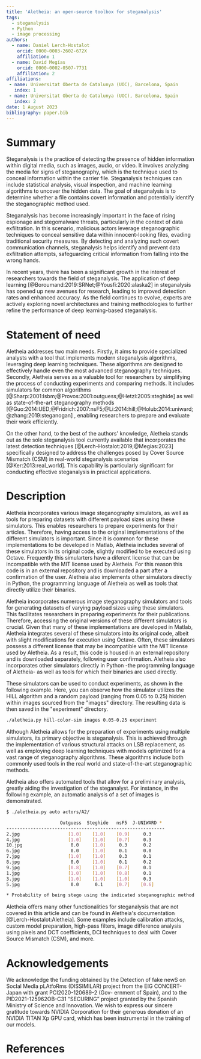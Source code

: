 ```yaml
---
title: 'Aletheia: an open-source toolbox for steganalysis'
tags:
  - steganalysis
  - Python
  - image processing
authors:
  - name: Daniel Lerch-Hostalot
    orcid: 0000-0003-2602-672X
    affiliation: 1
  - name: David Megías
    orcid: 0000-0002-0507-7731
    affiliation: 2
affiliations:
 - name: Universitat Oberta de Catalunya (UOC), Barcelona, Spain
   index: 1
 - name: Universitat Oberta de Catalunya (UOC), Barcelona, Spain
   index: 2
date: 1 August 2023
bibliography: paper.bib
---
```


# Summary

Steganalysis is the practice of detecting the presence of hidden information
within digital media, such as images, audio, or video. It involves analyzing
the media for signs of steganography, which is the technique used to conceal
information within the carrier file. Steganalysis techniques can include
statistical analysis, visual inspection, and machine learning algorithms to
uncover the hidden data. The goal of steganalysis is to determine whether a
file contains covert information and potentially identify the steganographic
method used.

Steganalysis has become increasingly important in the face of rising espionage
and stegomalware threats, particularly in the context of data exfiltration.
In this scenario, malicious actors leverage steganographic techniques to
conceal sensitive data within innocent-looking files, evading traditional
security measures. By detecting and analyzing such covert communication
channels, steganalysis helps identify and prevent data exfiltration attempts,
safeguarding critical information from falling into the wrong hands.

In recent years, there has been a significant growth in the interest of
researchers towards the field of steganalysis. The application of deep learning
[@Boroumand:2019:SRNet;@Yousfi:2020:alaska2]
in steganalysis has opened up new avenues for research,
leading to improved detection rates and enhanced accuracy. As the field
continues to evolve, experts are actively exploring novel architectures and
training methodologies to further refine the performance of deep learning-based
steganalysis.


# Statement of need

Aletheia addresses two main needs. Firstly, it aims to provide
specialized analysts with a tool that implements modern steganalysis algorithms,
leveraging deep learning techniques. These algorithms are designed to
effectively handle even the most advanced steganography techniques. Secondly,
Aletheia serves as a valuable tool for researchers by simplifying the process
of conducting experiments and comparing methods. It includes simulators for
common algorithms
[@Sharp:2001:lsbm;@Provos:2001:outguess;@Hetzl:2005:steghide]
as well as state-of-the-art steganography methods
[@Guo:2014:UED;@Fridrich:2007:nsF5;@Li:2014:hill;@Holub:2014:uniward;@zhang:2019:steganogan]
, enabling researchers to prepare and evaluate their work efficiently.


On the other hand, to the best of the authors' knowledge, Aletheia stands out
as the sole steganalysis tool currently available that incorporates the
latest detection techniques [@Lerch-Hostalot:2019;@Megias:2023]
specifically designed to address the challenges posed by Cover Source Mismatch
(CSM) in real-world steganalysis scenarios
[@Ker:2013:real_world]. This capability is particularly significant for
conducting effective steganalysis in practical applications.


# Description

Aletheia incorporates various image steganography simulators, as well as tools
for preparing datasets with different payload sizes using these simulators.
This enables researchers to prepare experiments for their articles. Therefore,
having access to the original implementations of the different simulators is
important. Since it is common for these implementations to be developed in
Matlab, Aletheia includes several of these simulators in its original code,
slightly modified to be executed using Octave. Frequently this simularters have
a diferent license that can be incompatible with the MIT license used by 
Aletheia. For this reason this code is in an external repository and is downloaded
a part after a confirmation of the user.
Aletheia also implements other simulators directly in Python, the programming
language of Aletheia as well as tools that directly utilize their binaries.



Aletheia incorporates numerous image steganography simulators and tools for 
generating datasets of varying payload sizes using these simulators. 
This facilitates researchers in preparing experiments for their publications. 
Therefore, accessing the original versions of these different simulators is 
crucial. Given that many of these implementations are developed in Matlab, 
Aletheia integrates several of these simulators into its original code, albeit 
with slight modifications for execution using Octave. Often, these simulators 
possess a different license that may be incompatible with the MIT license used 
by Aletheia. As a result, this code is housed in an external repository and 
is downloaded separately, following user confirmation. 
Aletheia also incorporates other simulators directly in Python 
-the programming language of Aletheia- as well as tools for which their 
binaries are used directly.


These simulators can be used to conduct experiments, as shown in the following
example. Here, you can observe how the simulator utilizes the HILL algorithm
and a random payload (ranging from 0.05 to 0.25) hidden within images sourced
from the "images" directory. The resulting data is then saved in the "experiment"
directory.

```bash
./aletheia.py hill-color-sim images 0.05-0.25 experiment
```

Although Aletheia allows for the preparation of experiments using multiple
simulators, its primary objective is steganalysis. This is achieved through
the implementation of various structural attacks on LSB replacement, as well as
employing deep learning techniques with models optimized for a vast range of
steganography algorithms. These algorithms include both commonly used tools in
the real world and state-of-the-art steganographic methods.

Aletheia also offers automated tools that allow for a preliminary analysis,
greatly aiding the investigation of the steganalyst. For instance, in the
following example, an automatic analysis of a set of images is demonstrated.

```bash
$ ./aletheia.py auto actors/A2/

                    Outguess  Steghide   nsF5  J-UNIWARD *
-----------------------------------------------------------
2.jpg                  [1.0]    [1.0]    [0.9]     0.3
4.jpg                  [1.0]    [1.0]    [0.7]     0.3
10.jpg                  0.0     [1.0]     0.3      0.2
6.jpg                   0.0     [1.0]     0.1      0.0
7.jpg                  [1.0]    [1.0]     0.3      0.1
8.jpg                   0.0     [1.0]     0.1      0.2
9.jpg                  [0.8]    [1.0]    [0.7]     0.1
1.jpg                  [1.0]    [1.0]    [0.8]     0.1
3.jpg                  [1.0]    [1.0]    [1.0]     0.3
5.jpg                   0.0      0.1     [0.7]    [0.6]

* Probability of being stego using the indicated steganographic method.
```

Aletheia offers many other functionalities for steganalysis that are not covered
in this article and can be found in Aletheia's documentation [@Lerch-Hostalot:Aletheia].
Some examples include calibration attacks, custom model preparation, high-pass
filters, image difference analysis using pixels and DCT coefficients, DCI 
techniques to deal with Cover Source Mismatch (CSM), and more.


# Acknowledgements

We acknowledge the funding obtained by the Detection
of fake newS on SocIal MedIa pLAtfoRms (DISSIMILAR) project
from the EIG CONCERT-Japan with grant PCI2020-120689-2 (Gov-
ernment of Spain), and to the PID2021-125962OB-C31 “SECURING”
project granted by the Spanish Ministry of Science and Innovation.
We wish to express our sincere gratitude towards NVIDIA Corporation for their
generous donation of an NVIDIA TITAN Xp GPU card, which has been instrumental
in the training of our models.



# References
